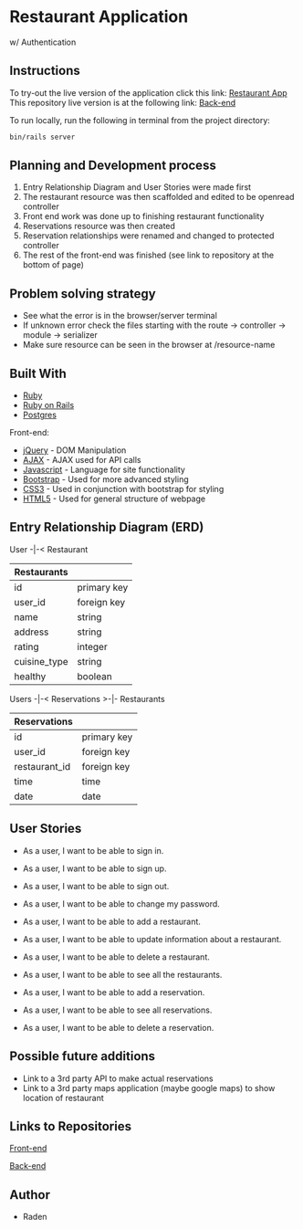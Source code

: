 # Restaurant Application

w/ Authentication

## Instructions

To try-out the live version of the application click this link:
[Restaurant App](https://radenar.github.io/restaurant-app-front/)
This repository live version is at the following link:
[Back-end](https://raden-restaurant-app.herokuapp.com/)

To run locally, run the following in terminal from the project directory:

```sh
bin/rails server
```

## Planning and Development process

1.  Entry Relationship Diagram and User Stories were made first
2.  The restaurant resource was then scaffolded and edited to be openread controller
3.  Front end work was done up to finishing restaurant functionality
4.  Reservations resource was then created
5.  Reservation relationships were renamed and changed to protected controller
6.  The rest of the front-end was finished (see link to repository at the bottom of page)

## Problem solving strategy

-   See what the error is in the browser/server terminal
-   If unknown error check the files starting with the route -> controller -> module -> serializer
-   Make sure resource can be seen in the browser at /resource-name

## Built With

-   [Ruby](https://www.ruby-lang.org/en/)
-   [Ruby on Rails](https://rubyonrails.org/)
-   [Postgres](https://www.postgresql.org/)

Front-end:

-   [jQuery](https://jquery.com/) - DOM Manipulation
-   [AJAX](https://api.jquery.com/category/ajax/) - AJAX used for API calls
-   [Javascript](https://developer.mozilla.org/en-US/docs/Web/JavaScript) - Language for site functionality
-   [Bootstrap](https://getbootstrap.com/) - Used for more advanced styling
-   [CSS3](http://www.css3.info/) - Used in conjunction with bootstrap for styling
-   [HTML5](https://developer.mozilla.org/en-US/docs/Web/Guide/HTML/HTML5) - Used for general structure of webpage

## Entry Relationship Diagram (ERD)

User -|-< Restaurant

| Restaurants  |             |
| ------------ | ----------- |
| id           | primary key |
| user_id      | foreign key |
| name         | string      |
| address      | string      |
| rating       | integer     |
| cuisine_type | string      |
| healthy      | boolean     |

Users -|-< Reservations >-|- Restaurants

| Reservations  |             |
| ------------- | ----------- |
| id            | primary key |
| user_id       | foreign key |
| restaurant_id | foreign key |
| time          | time        |
| date          | date        |

## User Stories

-   As a user, I want to be able to sign in.
-   As a user, I want to be able to sign up.
-   As a user, I want to be able to sign out.
-   As a user, I want to be able to change my password.

-   As a user, I want to be able to add a restaurant.
-   As a user, I want to be able to update information about a restaurant.
-   As a user, I want to be able to delete a restaurant.
-   As a user, I want to be able to see all the restaurants.

-   As a user, I want to be able to add a reservation.
-   As a user, I want to be able to see all reservations.
-   As a user, I want to be able to delete a reservation.

## Possible future additions

-   Link to a 3rd party API to make actual reservations
-   Link to a 3rd party maps application (maybe google maps) to show location of restaurant

## Links to Repositories

[Front-end](https://github.com/RadenAR/restaurant-app-front)

[Back-end](https://github.com/RadenAR/restaurant-app-back)

## Author

-   Raden
